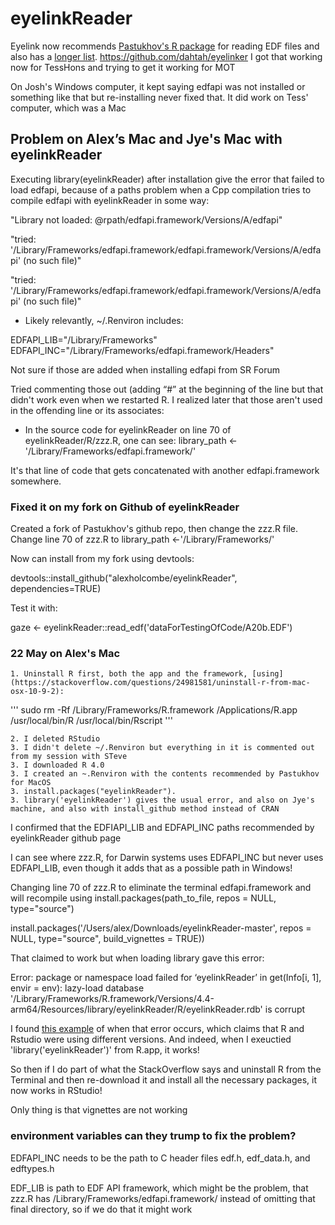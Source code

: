 eyelinkReader
==============

Eyelink now recommends [Pastukhov's R package](https://cran.r-project.org/package=eyelinkReader) for reading EDF files and also has a [longer list](https://www.sr-research.com/support/thread-7769.html). https://github.com/dahtah/eyelinker 
I got that working now for TessHons and trying to get it working for MOT

On Josh's Windows computer, it kept saying edfapi was not installed or something like that but re-installing never fixed that. It did work on Tess' computer, which was a Mac

## Problem on Alex’s Mac and Jye's Mac with eyelinkReader

Executing library(eyelinkReader) after installation give the error that failed to load edfapi, because of a paths problem when a Cpp compilation tries to compile edfapi with eyelinkReader in some way:

"Library not loaded: @rpath/edfapi.framework/Versions/A/edfapi"

"tried: '/Library/Frameworks/edfapi.framework/edfapi.framework/Versions/A/edfapi' (no such file)"

"tried: '/Library/Frameworks/edfapi.framework/edfapi.framework/Versions/A/edfapi' (no such file)"

* Likely relevantly, ~/.Renviron includes:

EDFAPI_LIB="/Library/Frameworks"
EDFAPI_INC="/Library/Frameworks/edfapi.framework/Headers"

Not sure if those are added when installing edfapi from SR Forum

Tried commenting those out (adding “#” at the beginning of the line but that didn't work even when we restarted R. I realized later that those aren't used in the offending line or its associates:

* In the source code for eyelinkReader on line 70 of eyelinkReader/R/zzz.R, one can see: 
    library_path <-'/Library/Frameworks/edfapi.framework/'

It's that line of code that gets concatenated with another edfapi.framework somewhere. 

### Fixed it on my fork on Github of eyelinkReader

Created a fork of Pastukhov's github repo, then change the zzz.R file.
Change line 70 of zzz.R  to   library_path <-'/Library/Frameworks/'

Now can install from my fork using devtools: 

devtools::install_github("alexholcombe/eyelinkReader", dependencies=TRUE)

Test it with:

gaze <- eyelinkReader::read_edf('dataForTestingOfCode/A20b.EDF')

### 22 May on Alex's Mac

    1. Uninstall R first, both the app and the framework, [using](https://stackoverflow.com/questions/24981581/uninstall-r-from-mac-osx-10-9-2):

'''
sudo rm -Rf /Library/Frameworks/R.framework /Applications/R.app \
   /usr/local/bin/R /usr/local/bin/Rscript
'''

    2. I deleted RStudio
    3. I didn't delete ~/.Renviron but everything in it is commented out from my session with STeve
    3. I downloaded R 4.0 
    3. I created an ~.Renviron with the contents recommended by Pastukhov for MacOS
    3. install.packages("eyelinkReader").
    3. library('eyelinkReader') gives the usual error, and also on Jye's machine, and also with install_github method instead of CRAN

I confirmed that the EDFIAPI_LIB and EDFAPI_INC paths recommended by eyelinkReader github page

I can see where zzz.R, for Darwin systems uses EDFAPI_INC but never uses EDFAPI_LIB, even though it adds that as a possible path in Windows!

Changing line 70 of zzz.R to eliminate the terminal edfapi.framework and will recompile using install.packages(path_to_file, repos = NULL, type="source")

install.packages('/Users/alex/Downloads/eyelinkReader-master', repos = NULL, type="source", build_vignettes = TRUE))

That claimed to work but when loading library gave this error:

Error: package or namespace load failed for ‘eyelinkReader’ in get(Info[i, 1], envir = env):
 lazy-load database '/Library/Frameworks/R.framework/Versions/4.4-arm64/Resources/library/eyelinkReader/R/eyelinkReader.rdb' is corrupt

I found [this example](https://stackoverflow.com/questions/63855025/cant-load-r-packages-after-installation) of when that error occurs, which claims that R and Rstudio were using different versions. And indeed, when I exeuctied 'library('eyelinkReader')' from R.app, it works!  

So then if I do part of what the StackOverflow says and uninstall R from the Terminal and then re-download it and install all the necessary packages, it now works in RStudio!

Only thing is that vignettes are not working

### environment variables can they trump to fix the problem?

EDFAPI_INC needs to be the path to C header files edf.h, edf_data.h, and edftypes.h

EDF_LIB is path to EDF API framework, which might be the problem, that zzz.R has /Library/Frameworks/edfapi.framework/ instead of omitting that final directory, so if we do that it might work